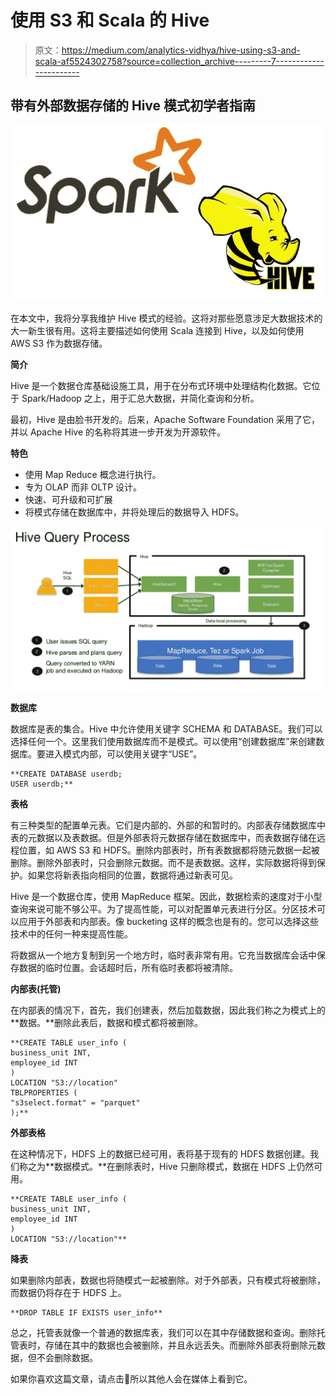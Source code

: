 # 使用 S3 和 Scala 的 Hive

> 原文：<https://medium.com/analytics-vidhya/hive-using-s3-and-scala-af5524302758?source=collection_archive---------7----------------------->

## 带有外部数据存储的 Hive 模式初学者指南

![](img/3d9e6489d9d012868b0e64734f3194d1.png)

在本文中，我将分享我维护 Hive 模式的经验。这将对那些愿意涉足大数据技术的大一新生很有用。这将主要描述如何使用 Scala 连接到 Hive，以及如何使用 AWS S3 作为数据存储。

**简介**

Hive 是一个数据仓库基础设施工具，用于在分布式环境中处理结构化数据。它位于 Spark/Hadoop 之上，用于汇总大数据，并简化查询和分析。

最初，Hive 是由脸书开发的。后来，Apache Software Foundation 采用了它，并以 Apache Hive 的名称将其进一步开发为开源软件。

**特色**

*   使用 Map Reduce 概念进行执行。
*   专为 OLAP 而非 OLTP 设计。
*   快速、可升级和可扩展
*   将模式存储在数据库中，并将处理后的数据导入 HDFS。

![](img/cd0b38a031335cb44dc5c22f7f5ae933.png)

**数据库**

数据库是表的集合。Hive 中允许使用关键字 SCHEMA 和 DATABASE。我们可以选择任何一个。这里我们使用数据库而不是模式。可以使用“创建数据库”来创建数据库。要进入模式内部，可以使用关键字“USE”。

```
**CREATE DATABASE userdb;
USER userdb;**
```

**表格**

有三种类型的配置单元表。它们是内部的、外部的和暂时的。内部表存储数据库中表的元数据以及表数据。但是外部表将元数据存储在数据库中，而表数据存储在远程位置，如 AWS S3 和 HDFS。删除内部表时，所有表数据都将随元数据一起被删除。删除外部表时，只会删除元数据。而不是表数据。这样，实际数据将得到保护。如果您将新表指向相同的位置，数据将通过新表可见。

Hive 是一个数据仓库，使用 MapReduce 框架。因此，数据检索的速度对于小型查询来说可能不够公平。为了提高性能，可以对配置单元表进行分区。分区技术可以应用于外部表和内部表。像 bucketing 这样的概念也是有的。您可以选择这些技术中的任何一种来提高性能。

将数据从一个地方复制到另一个地方时，临时表非常有用。它充当数据库会话中保存数据的临时位置。会话超时后，所有临时表都将被清除。

**内部表(托管)**

在内部表的情况下，首先，我们创建表，然后加载数据，因此我们称之为模式上的**数据。**删除此表后，数据和模式都将被删除。

```
**CREATE TABLE user_info (
business_unit INT, 
employee_id INT
)
LOCATION "S3://location"
TBLPROPERTIES (
"s3select.format" = "parquet"
);**
```

**外部表格**

在这种情况下，HDFS 上的数据已经可用，表将基于现有的 HDFS 数据创建。我们称之为**数据模式。**在删除表时，Hive 只删除模式，数据在 HDFS 上仍然可用。

```
**CREATE TABLE user_info (
business_unit INT, 
employee_id INT
)
LOCATION "S3://location"**
```

**降表**

如果删除内部表，数据也将随模式一起被删除。对于外部表，只有模式将被删除，而数据仍将存在于 HDFS 上。

```
**DROP TABLE IF EXISTS user_info**
```

总之，托管表就像一个普通的数据库表，我们可以在其中存储数据和查询。删除托管表时，存储在其中的数据也会被删除，并且永远丢失。而删除外部表将删除元数据，但不会删除数据。

如果你喜欢这篇文章，请点击👏所以其他人会在媒体上看到它。